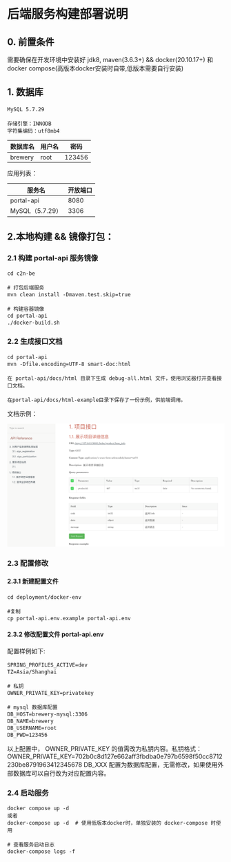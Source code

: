 # 后端服务构建部署说明
## 0. 前置条件

需要确保在开发环境中安装好 jdk8, maven(3.6.3+) && docker(20.10.17+) 和 docker compose(高版本docker安装时自带,低版本需要自行安装)

## 1. 数据库

    MySQL 5.7.29

    存储引擎：INNODB
    字符集编码：utf8mb4


| 数据库名    | 用户名  | 密码   |
|---------|------| ------ |
| brewery | root | 123456 |



应用列表：

| 服务名           | 开放端口 |
|---------------|------|
| portal-api    | 8080 |
| MySQL（5.7.29） | 3306 |



## 2.本地构建 && 镜像打包：

### 2.1 构建 portal-api 服务镜像
    
    cd c2n-be

    # 打包后端服务
    mvn clean install -Dmaven.test.skip=true

    # 构建容器镜像
    cd portal-api
    ./docker-build.sh

### 2.2 生成接口文档

    cd portal-api
    mvn -Dfile.encoding=UTF-8 smart-doc:html

    在 portal-api/docs/html 目录下生成 debug-all.html 文件，使用浏览器打开查看接口文档。
    
    在portal-api/docs/html-example目录下保存了一份示例，供前端调用。
    

文档示例：

![smart-doc-1.png](smart-doc-1.png)



### 2.3 配置修改

#### 2.3.1 新建配置文件    

    cd deployment/docker-env
    
    #复制
    cp portal-api.env.example portal-api.env

#### 2.3.2 修改配置文件 portal-api.env

配置样例如下:
```shell
SPRING_PROFILES_ACTIVE=dev
TZ=Asia/Shanghai

# 私钥
OWNER_PRIVATE_KEY=privatekey

# mysql 数据库配置
DB_HOST=brewery-mysql:3306
DB_NAME=brewery
DB_USERNAME=root
DB_PWD=123456

```

以上配置中，
OWNER_PRIVATE_KEY 的值需改为私钥内容。私钥格式：OWNER_PRIVATE_KEY=702b0c8d127e662aff3fbdba0e797b6598f50cc8712230be8791963412345678
DB_XXX 配置为数据库配置，无需修改，如果使用外部数据库可以自行改为对应配置内容。



### 2.4 启动服务

    docker compose up -d 
    或者
    docker-compose up -d  # 使用低版本docker时，单独安装的 docker-compose 时使用

    # 查看服务启动日志
    docker-compose logs -f

    
